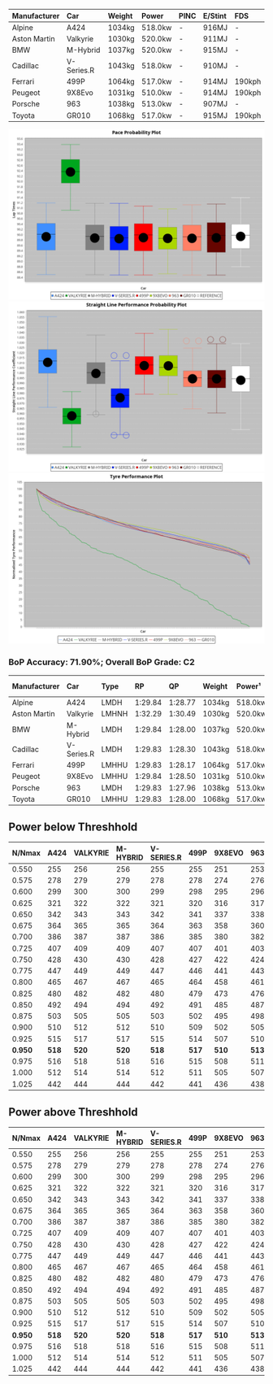 | Manufacturer | Car        | Weight | Power   | PINC    | E/Stint | FDS     |
|:-|:-|:-|:-|:-|:-|:-|
| Alpine       | A424       | 1034kg | 518.0kw |    -    | 916MJ   |    -    |
| Aston Martin | Valkyrie   | 1030kg | 520.0kw |    -    | 911MJ   |    -    |
| BMW          | M-Hybrid   | 1037kg | 520.0kw |    -    | 915MJ   |    -    |
| Cadillac     | V-Series.R | 1043kg | 518.0kw |    -    | 910MJ   |    -    |
| Ferrari      | 499P       | 1064kg | 517.0kw |    -    | 914MJ   | 190kph  |
| Peugeot      | 9X8Evo     | 1031kg | 510.0kw |    -    | 914MJ   | 190kph  |
| Porsche      | 963        | 1038kg | 513.0kw |    -    | 907MJ   |    -    |
| Toyota       | GR010      | 1068kg | 517.0kw |    -    | 915MJ   | 190kph  |

![PACECHART](./IMG/AUTO.png)
![STRAIGHTLINEPERFORMANCECHART](./IMG/AUTO_sp.png)
![TYREPERFORMANCECHART](./IMG/AUTO_tw.png)

### BoP Accuracy: 71.90%; Overall BoP Grade: C2
| Manufacturer | Car        | Type  | RP      | QP      | Weight | Power¹  | Threshhold | PINC    | Power²   | E/Stint | AVG Vmax  | FDS     | RDLC | L/Stint | BOP-Grade | Model Accuracy | Model Points | Match% | SimDiff |
|:-|:-|:-|:-|:-|:-|:-|:-|:-|:-|:-|:-|:-|:-|:-|:-|:-|:-|:-|:-|
| Alpine       | A424       | LMDH  | 1:29.84 | 1:28.77 | 1034kg | 518.0kw | 0.0kph     |    -    | 518.00kw |  916MJ  | 327.68kph |    -    | 1.01 | 40      | -B1       | 99.49%         | 1360         | 85.58% | -0.08   |
| Aston Martin | Valkyrie   | LMHNH | 1:32.29 | 1:30.49 | 1030kg | 520.0kw | 0.0kph     |    -    | 520.00kw |  911MJ  | 318.07kph |    -    | 1.03 | 40      | +Ω2       | 100.00%        | 312          | -8.80% | #       |
| BMW          | M-Hybrid   | LMDH  | 1:29.84 | 1:28.00 | 1037kg | 520.0kw | 0.0kph     |    -    | 520.00kw |  915MJ  | 326.43kph |    -    | 1.02 | 40      | -B1       | 98.62%         | 2363         | 85.61% | +0.19   |
| Cadillac     | V-Series.R | LMDH  | 1:29.83 | 1:28.30 | 1043kg | 518.0kw | 0.0kph     |    -    | 518.00kw |  910MJ  | 320.40kph |    -    | 1.02 | 40      | -B1       | 98.50%         | 4201         | 85.24% | +0.52   |
| Ferrari      | 499P       | LMHHU | 1:29.83 | 1:28.17 | 1064kg | 517.0kw | 0.0kph     |    -    | 517.00kw |  914MJ  | 324.88kph | 190kph  | 1.02 | 40      | -B2       | 100.00%        | 4441         | 81.77% | +0.56   |
| Peugeot      | 9X8Evo     | LMHHU | 1:29.84 | 1:28.50 | 1031kg | 510.0kw | 0.0kph     |    -    | 510.00kw |  914MJ  | 326.61kph | 190kph  | 1.02 | 40      | -C1       | 100.00%        | 808          | 79.00% | +0.30   |
| Porsche      | 963        | LMDH  | 1:29.83 | 1:27.96 | 1038kg | 513.0kw | 0.0kph     |    -    | 513.00kw |  907MJ  | 323.55kph |    -    | 1.02 | 40      | -B2       | 99.87%         | 12613        | 82.93% | +0.36   |
| Toyota       | GR010      | LMHHU | 1:29.83 | 1:28.00 | 1068kg | 517.0kw | 0.0kph     |    -    | 517.00kw |  915MJ  | 321.76kph | 190kph  | 1.02 | 40      | -B2       | 99.73%         | 2956         | 83.83% | +0.12   |

## Power below Threshhold
| N/Nmax    | A424    | VALKYRIE | M-HYBRID | V-SERIES.R | 499P    | 9X8EVO  | 963     | GR010   |
|:-|:-|:-|:-|:-|:-|:-|:-|:-|
|  0.550    |  255    |  256     |  256     |  255       |  255    |  251    |  253    |  255    |
|  0.575    |  278    |  279     |  279     |  278       |  278    |  274    |  276    |  278    |
|  0.600    |  299    |  300     |  300     |  299       |  298    |  295    |  296    |  298    |
|  0.625    |  321    |  322     |  322     |  321       |  320    |  316    |  317    |  320    |
|  0.650    |  342    |  343     |  343     |  342       |  341    |  337    |  338    |  341    |
|  0.675    |  364    |  365     |  365     |  364       |  363    |  358    |  360    |  363    |
|  0.700    |  386    |  387     |  387     |  386       |  385    |  380    |  382    |  385    |
|  0.725    |  407    |  409     |  409     |  407       |  407    |  401    |  403    |  407    |
|  0.750    |  428    |  430     |  430     |  428       |  427    |  422    |  424    |  427    |
|  0.775    |  447    |  449     |  449     |  447       |  446    |  441    |  443    |  446    |
|  0.800    |  465    |  467     |  467     |  465       |  464    |  458    |  461    |  464    |
|  0.825    |  480    |  482     |  482     |  480       |  479    |  473    |  476    |  479    |
|  0.850    |  492    |  494     |  494     |  492       |  491    |  485    |  487    |  491    |
|  0.875    |  503    |  505     |  505     |  503       |  502    |  495    |  498    |  502    |
|  0.900    |  510    |  512     |  512     |  510       |  509    |  502    |  505    |  509    |
|  0.925    |  515    |  517     |  517     |  515       |  514    |  507    |  510    |  514    |
| **0.950** | **518** | **520**  | **520**  | **518**    | **517** | **510** | **513** | **517** |
|  0.975    |  516    |  518     |  518     |  516       |  515    |  508    |  511    |  515    |
|  1.000    |  512    |  514     |  514     |  512       |  511    |  505    |  507    |  511    |
|  1.025    |  442    |  444     |  444     |  442       |  441    |  436    |  438    |  441    |

## Power above Threshhold
| N/Nmax    | A424    | VALKYRIE | M-HYBRID | V-SERIES.R | 499P    | 9X8EVO  | 963     | GR010   |
|:-|:-|:-|:-|:-|:-|:-|:-|:-|
|  0.550    |  255    |  256     |  256     |  255       |  255    |  251    |  253    |  255    |
|  0.575    |  278    |  279     |  279     |  278       |  278    |  274    |  276    |  278    |
|  0.600    |  299    |  300     |  300     |  299       |  298    |  295    |  296    |  298    |
|  0.625    |  321    |  322     |  322     |  321       |  320    |  316    |  317    |  320    |
|  0.650    |  342    |  343     |  343     |  342       |  341    |  337    |  338    |  341    |
|  0.675    |  364    |  365     |  365     |  364       |  363    |  358    |  360    |  363    |
|  0.700    |  386    |  387     |  387     |  386       |  385    |  380    |  382    |  385    |
|  0.725    |  407    |  409     |  409     |  407       |  407    |  401    |  403    |  407    |
|  0.750    |  428    |  430     |  430     |  428       |  427    |  422    |  424    |  427    |
|  0.775    |  447    |  449     |  449     |  447       |  446    |  441    |  443    |  446    |
|  0.800    |  465    |  467     |  467     |  465       |  464    |  458    |  461    |  464    |
|  0.825    |  480    |  482     |  482     |  480       |  479    |  473    |  476    |  479    |
|  0.850    |  492    |  494     |  494     |  492       |  491    |  485    |  487    |  491    |
|  0.875    |  503    |  505     |  505     |  503       |  502    |  495    |  498    |  502    |
|  0.900    |  510    |  512     |  512     |  510       |  509    |  502    |  505    |  509    |
|  0.925    |  515    |  517     |  517     |  515       |  514    |  507    |  510    |  514    |
| **0.950** | **518** | **520**  | **520**  | **518**    | **517** | **510** | **513** | **517** |
|  0.975    |  516    |  518     |  518     |  516       |  515    |  508    |  511    |  515    |
|  1.000    |  512    |  514     |  514     |  512       |  511    |  505    |  507    |  511    |
|  1.025    |  442    |  444     |  444     |  442       |  441    |  436    |  438    |  441    |
